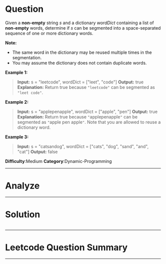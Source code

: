 
# Question
Given a  **non-empty**  string  _s_  and a dictionary  _wordDict_  containing a list of  **non-empty**  words, determine if  _s_  can be segmented into a space-separated sequence of one or more dictionary words.

**Note:**

- The same word in the dictionary may be reused multiple times in the segmentation.
- You may assume the dictionary does not contain duplicate words.

**Example 1:**

> **Input:** s = "leetcode", wordDict = ["leet", "code"]
> **Output:** true
> **Explanation:** Return true because `"leetcode"` can be segmented as `"leet code"`.

**Example 2:**

> **Input:** s = "applepenapple", wordDict = ["apple", "pen"]
> **Output:** true
> **Explanation:** Return true because `"`applepenapple`"` can be segmented as `"`apple pen apple`"`. Note that you are allowed to reuse a dictionary word.

**Example 3:**

> **Input:** s = "catsandog", wordDict = ["cats", "dog", "sand", "and", "cat"]
> **Output:** false

**Difficulty**:Medium
**Category**:Dynamic-Programming



------------

# Analyze

------------

# Solution

```cpp

```

------------

# Leetcode Question Summary


------------
